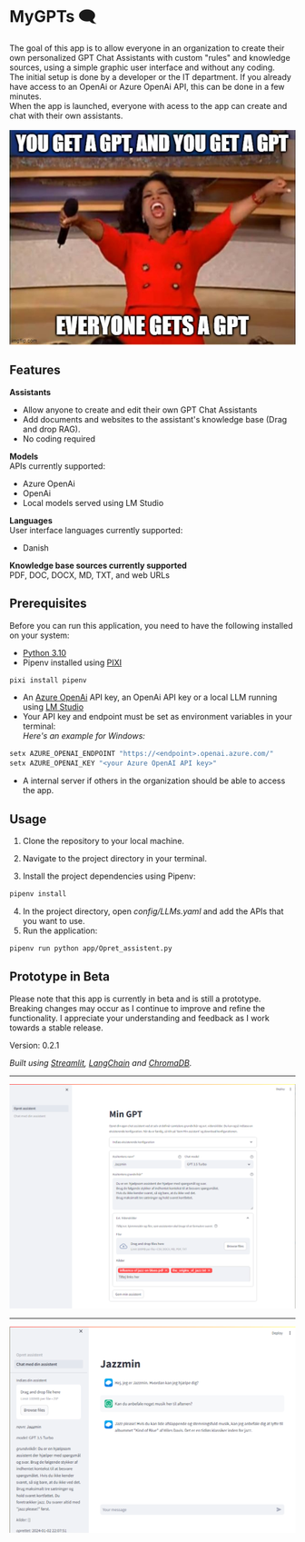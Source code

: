 # MyGPTs :left_speech_bubble: 

The goal of this app is to allow everyone in an organization to create their own personalized GPT Chat Assistants with custom "rules" and knowledge sources, using a simple graphic user interface and without any coding.
<br>The initial setup is done by a developer or the IT department. If you already have access to an OpenAi or Azure OpenAi API, this can be done in a few minutes. 
<br>When the app is launched, everyone with acess to the app can create and chat with their own assistants.
<br>
<br>
![Oprah meme: You get a GPT! You get a GPT! Everyone gets a GPT! ](<images/oprah.jpg>)

## Features
__Assistants__
- Allow anyone to create and edit their own GPT Chat Assistants
- Add documents and websites to the assistant's knowledge base (Drag and drop RAG).
- No coding required

__Models__
<br>APIs currently supported:
 - Azure OpenAi
 - OpenAi
 - Local models served using LM Studio

__Languages__
<br>User interface languages currently supported:
- Danish

__Knowledge base sources currently supported__
<br>PDF, DOC, DOCX, MD, TXT, and web URLs

## Prerequisites

Before you can run this application, you need to have the following installed on your system:

- [Python 3.10](https://www.python.org/downloads/)
- Pipenv installed using [PIXI](https://pixijs.io/)
```sh
pixi install pipenv
```
- An [Azure OpenAi](https://learn.microsoft.com/en-us/azure/ai-services/openai/) API key, an OpenAi API key or a local LLM running using [LM Studio](https://lmstudio.ai/)
- Your API key and endpoint must be set as environment variables in your terminal:
<br>_Here's an example for Windows:_
```sh 
setx AZURE_OPENAI_ENDPOINT "https://<endpoint>.openai.azure.com/"
setx AZURE_OPENAI_KEY "<your Azure OpenAI API key>"
```

- A internal server if others in the organization should be able to access the app.

## Usage
1.  Clone the repository to your local machine.

2. Navigate to the project directory in your terminal.
3. Install the project dependencies using Pipenv:
```sh
pipenv install
```
4. In the project directory, open _config/LLMs.yaml_ and add the APIs that you want to use.
5. Run the application:
```sh
pipenv run python app/Opret_assistent.py
```
## Prototype in Beta
Please note that this app is currently in beta and is still a prototype. Breaking changes may occur as I continue to improve and refine the functionality. I appreciate your understanding and feedback as I work towards a stable release.

Version: 0.2.1

_Built using [Streamlit](https://streamlit.io/), [LangChain](https://www.langchain.com/) and [ChromaDB](https://www.trychroma.com/)._
____
![Screenshot of assistant builder. ](<images/Screenshot_2024-01-02_1.png>)
____
![Screenshot of chat interface. ](<images/Screenshot_2024-01-02 221402.png>)
